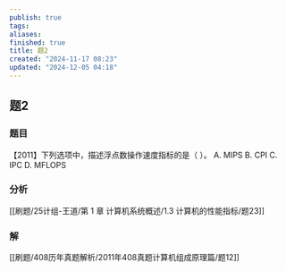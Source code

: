 ```yaml
---
publish: true
tags: 
aliases: 
finished: true
title: 题2
created: "2024-11-17 08:23"
updated: "2024-12-05 04:18"
---
```

## 题2
### 题目
【2011】下列选项中，描述浮点数操作速度指标的是（ ）。
A. MIPS
B. CPI
C. IPC
D. MFLOPS
### 分析
[[刷题/25计组-王道/第 1 章 计算机系统概述/1.3 计算机的性能指标/题23]]
### 解
[[刷题/408历年真题解析/2011年408真题计算机组成原理篇/题12]]